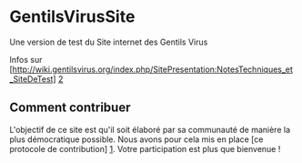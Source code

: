 GentilsVirusSite
================

Une version de test du Site internet des Gentils Virus

Infos sur [http://wiki.gentilsvirus.org/index.php/SitePresentation:NotesTechniques_et_SiteDeTest] [2]



Comment contribuer
------------------

L'objectif de ce site est qu'il soit élaboré par sa communauté de manière la plus démocratique possible. Nous avons pour cela mis en place [ce protocole de contribution] [1]. Votre participation est plus que bienvenue !

  [1]: http://wiki.gentilsvirus.org/index.php/Organisation:Proposition_pour_site_internet
  [2]: http://wiki.gentilsvirus.org/index.php/SitePresentation:NotesTechniques_et_SiteDeTest
